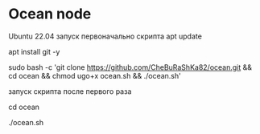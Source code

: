 # Ocean node
Ubuntu 22.04
запуск первоначально скрипта
apt update

apt install git -y

sudo bash -c 'git clone https://github.com/CheBuRaShKa82/ocean.git && cd ocean && chmod ugo+x ocean.sh && ./ocean.sh'



запуск скрипта после первого раза

cd ocean

./ocean.sh
